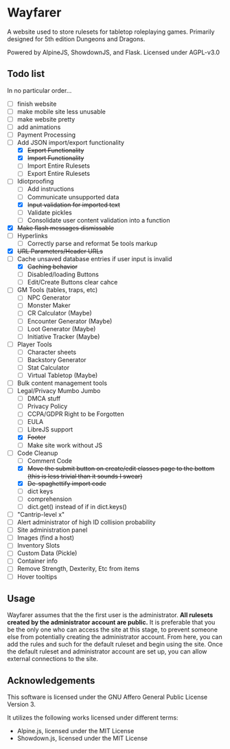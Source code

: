 # Wayfarer

A website used to store rulesets for tabletop roleplaying games. Primarily designed for 5th edition Dungeons and Dragons.

Powered by AlpineJS, ShowdownJS, and Flask.
Licensed under AGPL-v3.0

## Todo list

In no particular order...

 - [ ] finish website
 - [ ] make mobile site less unusable
 - [ ] make website pretty
 - [ ] add animations
 - [ ] Payment Processing
 - [ ] Add JSON import/export functionality
     - [X] ~~Export Functionality~~
     - [X] ~~Import Functionality~~
     - [ ] Import Entire Rulesets
     - [ ] Export Entire Rulesets
 - [ ] Idiotproofing
     - [ ] Add instructions
     - [ ] Communicate unsupported data
     - [X] ~~Input validation for imported text~~
     - [ ] Validate pickles
     - [ ] Consolidate user content validation into a function
 - [X] ~~Make flash messages dismissable~~
 - [ ] Hyperlinks
     - [ ] Correctly parse and reformat 5e tools markup
 - [X] ~~URL Parameters/Header URLs~~
 - [ ] Cache unsaved database entries if user input is invalid
     - [X] ~~Caching behavior~~
     - [ ] Disabled/loading Buttons
     - [ ] Edit/Create Buttons clear cahce
 - [ ] GM Tools (tables, traps, etc)
     - [ ] NPC Generator
     - [ ] Monster Maker
     - [ ] CR Calculator (Maybe)
     - [ ] Encounter Generator (Maybe)
     - [ ] Loot Generator (Maybe)
     - [ ] Initiative Tracker (Maybe)
 - [ ] Player Tools
     - [ ] Character sheets
     - [ ] Backstory Generator
     - [ ] Stat Calculator
     - [ ] Virtual Tabletop (Maybe)
 - [ ] Bulk content management tools
 - [ ] Legal/Privacy Mumbo Jumbo
     - [ ] DMCA stuff
     - [ ] Privacy Policy
     - [ ] CCPA/GDPR Right to be Forgotten
     - [ ] EULA
     - [ ] LibreJS support
     - [X] ~~Footer~~
     - [ ] Make site work without JS
 - [ ] Code Cleanup
     - [ ] Comment Code
     - [X] ~~Move the submit button on create/edit classes page to the bottom (this is less trivial than it sounds I swear)~~
     - [X] ~~De-spaghettify import code~~
     - [ ] dict keys
     - [ ] comprehension
     - [ ] dict.get() instead of if in dict.keys()
 - [ ] "Cantrip-level x"
 - [ ] Alert administrator of high ID collision probability
 - [ ] Site administration panel
 - [ ] Images (find a host)
 - [ ] Inventory Slots
 - [ ] Custom Data (Pickle)
 - [ ] Container info
 - [ ] Remove Strength, Dexterity, Etc from items
 - [ ] Hover tooltips

## Usage

Wayfarer assumes that the the first user is the administrator. **All rulesets created by the administrator account are public.** It is preferable that you be the only one who can access the site at this stage, to prevent someone else from potentially creating the administrator account. From here, you can add the rules and such for the default ruleset and begin using the site. Once the default ruleset and administrator account are set up, you can allow external connections to the site.

## Acknowledgements

This software is licensed under the GNU Affero General Public License Version 3.

It utilizes the following works licensed under different terms:

 - Alpine.js, licensed under the MIT License
 - Showdown.js, licensed under the MIT License
